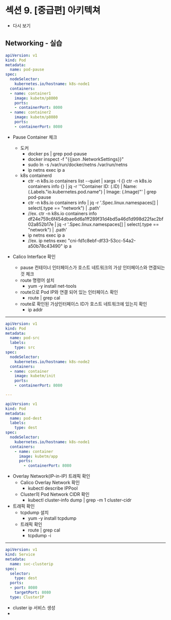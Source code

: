 # 섹션 9. [중급편] 아키텍쳐
- 다시 보기
## Networking - 실습
```yaml
apiVersion: v1
kind: Pod
metadata:
  name: pod-pause
spec:
  nodeSelector:
    kubernetes.io/hostname: k8s-node1
  containers:
  - name: container1
    image: kubetm/p8000
    ports:
    - containerPort: 8000
  - name: container2
    image: kubetm/p8080
    ports:
    - containerPort: 8080
```
- Pause Container 체크
  - 도커
    - docker ps | grep pod-pause
    - docker inspect <container-id> -f "{{json .NetworkSettings}}"
    - sudo ln -s /var/run/docker/netns /var/run/netns
    - ip netns exec <SandboxKey> ip a
  - k8s containerd
    - ctr -n k8s.io containers list --quiet | xargs -I {} ctr -n k8s.io containers info {} | jq -r '"Container ID: \(.ID) | Name: \(.Labels."io.kubernetes.pod.name") | Image: \(.Image)"' | grep pod-pause
    - ctr -n k8s.io containers info <container-id> | jq -r '.Spec.linux.namespaces[] | select(.type == "network") | .path'
    - //ex. ctr -n k8s.io containers info df24e759c6f454dbae6d6a1ff289f31d4bd5a46d1d998d22fac2bf02a852b17e | jq -r '.Spec.linux.namespaces[] | select(.type == "network") | .path'
    - ip netns exec <SandboxKey> ip a
    - //ex. ip netns exec "cni-fd1c8ebf-df33-53cc-54a2-a50b78c43490" ip a

- Calico Interface 확인
  - pause 컨테이너 인터페이스가 호스트 네트워크의 가상 인터페이스와 연결되는 것 체크
  - route 명령어 설치
    - yum -y install net-tools
  - route으로 Pod IP와 연결 되어 있는 인터페이스 확인
    - route | grep cal
  - route로 확인된 가상인터페이스 ID가 호스트 네트워크에 있는지 확인
    - ip addr

---

```yaml
apiVersion: v1
kind: Pod
metadata:
  name: pod-src
  labels:
    type: src  
spec:
  nodeSelector:
    kubernetes.io/hostname: k8s-node2
  containers:
  - name: container
    image: kubetm/init
    ports:
    - containerPort: 8080

---

apiVersion: v1
kind: Pod
metadata:
  name: pod-dest
  labels:
    type: dest
spec:
  nodeSelector:
    kubernetes.io/hostname: k8s-node1
  containers:
    - name: container
      image: kubetm/app
      ports:
        - containerPort: 8080
```
- Overlay Network(IP-in-IP) 트래픽 확인
  - Calico Overlay Network 확인
    - kubectl describe IPPool
  - Cluster의 Pod Network CIDR 확인
    - kubectl cluster-info dump | grep -m 1 cluster-cidr
- 트래픽 확인
  - tcpdump 설치
    - yum -y install tcpdump
  - 트래픽 확인
    - route | grep cal
    - tcpdump -i <interface-name>

---

```yaml
apiVersion: v1
kind: Service
metadata:
  name: svc-clusterip
spec:
  selector:
    type: dest
  ports:
  - port: 8080
    targetPort: 8080
  type: ClusterIP

```
- cluster ip 서비스 생성
- 
    








